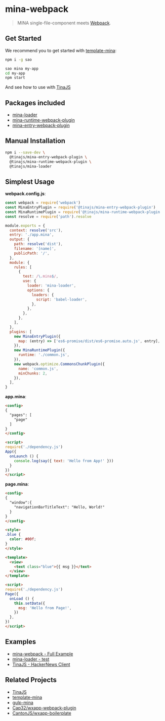 # mina-webpack
> MINA single-file-component meets [Webpack](https://webpack.js.org/).

## Get Started
We recommend you to get started with [template-mina](https://github.com/tinajs/template-mina):

```bash
npm i -g sao

sao mina my-app
cd my-app
npm start
```

And see how to use with [TinaJS](https://tinajs.github.io/tina/#/guide/package-management-and-build-tools)

## Packages included
- [mina-loader](./packages/mina-loader)
- [mina-runtime-webpack-plugin](./packages/mina-runtime-webpack-plugin)
- [mina-entry-webpack-plugin](./packages/mina-entry-webpack-plugin)

## Manual Installation
```bash
npm i --save-dev \
  @tinajs/mina-entry-webpack-plugin \
  @tinajs/mina-runtime-webpack-plugin \
  @tinajs/mina-loader
```

## Simplest Usage
**webpack.config.js**:
```javascript
const webpack = require('webpack')
const MinaEntryPlugin = require('@tinajs/mina-entry-webpack-plugin')
const MinaRuntimePlugin = require('@tinajs/mina-runtime-webpack-plugin')
const resolve = require('path').resolve

module.exports = {
  context: resolve('src'),
  entry: './app.mina',
  output: {
    path: resolve('dist'),
    filename: '[name]',
    publicPath: '/',
  },
  module: {
    rules: [
      {
        test: /\.mina$/,
        use: {
          loader: 'mina-loader',
          options: {
            loaders: {
              script: 'babel-loader',
            },
          },
        },
      },
    ],
  },
  plugins: [
    new MinaEntryPlugin({
      map: (entry) => ['es6-promise/dist/es6-promise.auto.js', entry],
    }),
    new MinaRuntimePlugin({
      runtime: './common.js',
    }),
    new webpack.optimize.CommonsChunkPlugin({
      name: 'common.js',
      minChunks: 2,
    }),
  ],
}
```

**app.mina**:
```html
<config>
{
  "pages": [
    "page"
  ]
}
</config>

<script>
require('./dependency.js')
App({
  onLaunch () {
    console.log(say({ text: 'Hello from App!' }))
  }
})
</script>
```

**page.mina**:
```html
<config>
{
  "window":{
    "navigationBarTitleText": "Hello, World!"
  }
}
</config>

<style>
.blue {
  color: #00f;
}
</style>

<template>
  <view>
    <text class="blue">{{ msg }}</text>
  </view>
</template>

<script>
require('./dependency.js')
Page({
  onLoad () {
    this.setData({
      msg: 'Hello from Page!',
    })
  },
})
</script>
```

## Examples
- [mina-webpack - Full Example](./example)
- [mina-loader - test](./packages/mina-loader/test)
- [TinaJS - HackerNews Client](https://github.com/tinajs/tina-hackernews)

## Related Projects
- [TinaJS](https://github.com/tinajs/tina)
- [template-mina](https://github.com/tinajs/template-mina)
- [gulp-mina](https://github.com/tinajs/gulp-mina)
- [Cap32/wxapp-webpack-plugin](https://github.com/Cap32/wxapp-webpack-plugin)
- [CantonJS/wxapp-boilerplate](https://github.com/cantonjs/wxapp-boilerplate)
